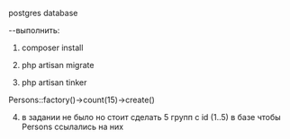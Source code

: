 postgres database

--выполнить:

1) composer install 

2) php artisan migrate

3) php artisan tinker

Persons::factory()->count(15)->create()

4) в задании не было но стоит сделать 5 групп с id (1..5) в базе чтобы Persons ссылались на них
